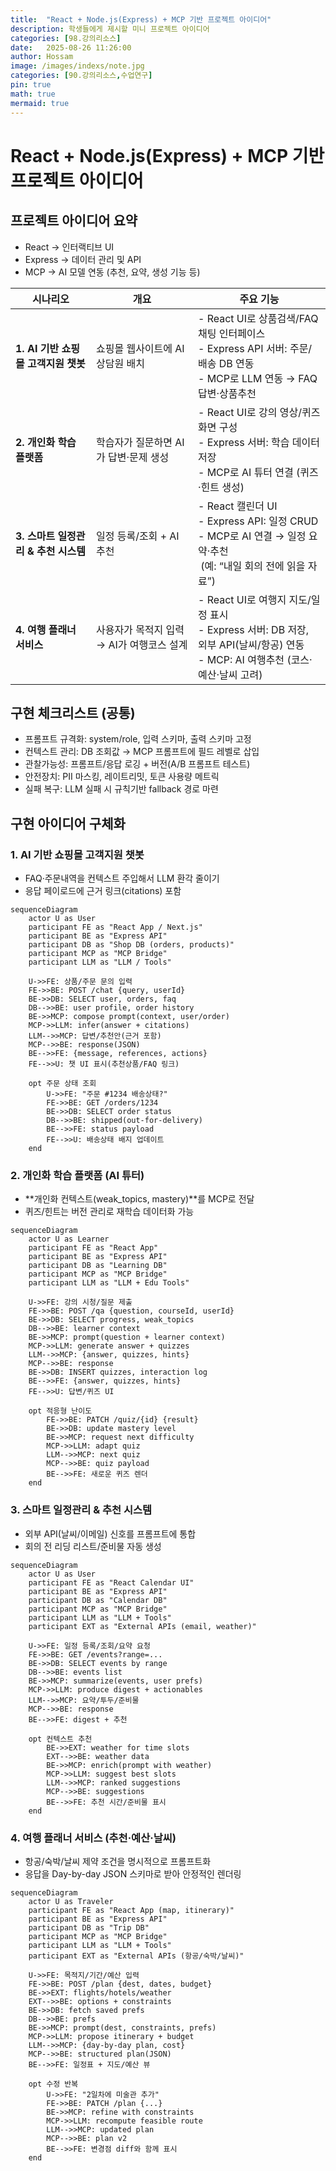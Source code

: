 ```yaml
---
title:  "React + Node.js(Express) + MCP 기반 프로젝트 아이디어"
description: 학생들에게 제시할 미니 프로젝트 아이디어
categories: [98.강의리소스]
date:   2025-08-26 11:26:00
author: Hossam
image: /images/indexs/note.jpg
categories: [90.강의리소스,수업연구]
pin: true
math: true
mermaid: true
---
```


# React + Node.js(Express) + MCP 기반 프로젝트 아이디어

## 프로젝트 아이디어 요약

- React → 인터랙티브 UI
- Express → 데이터 관리 및 API
- MCP → AI 모델 연동 (추천, 요약, 생성 기능 등)

| 시나리오                     | 개요                        | 주요 기능 |
| ------------------------ | ------------------------- | ------------------------------------------------------------------------------------------------- |
| **1. AI 기반 쇼핑몰 고객지원 챗봇** | 쇼핑몰 웹사이트에 AI 상담원 배치       | - React UI로 상품검색/FAQ 채팅 인터페이스<br>- Express API 서버: 주문/배송 DB 연동<br>- MCP로 LLM 연동 → FAQ 답변·상품추천     |
| **2. 개인화 학습 플랫폼**        | 학습자가 질문하면 AI가 답변·문제 생성    | - React UI로 강의 영상/퀴즈 화면 구성<br>- Express 서버: 학습 데이터 저장<br>- MCP로 AI 튜터 연결 (퀴즈·힌트 생성)               |
| **3. 스마트 일정관리 & 추천 시스템** | 일정 등록/조회 + AI 추천          | - React 캘린더 UI<br>- Express API: 일정 CRUD<br>- MCP로 AI 연결 → 일정 요약·추천<br>&nbsp;(예: “내일 회의 전에 읽을 자료”)         |
| **4. 여행 플래너 서비스**        | 사용자가 목적지 입력 → AI가 여행코스 설계 | - React UI로 여행지 지도/일정 표시<br>- Express 서버: DB 저장, 외부 API(날씨/항공) 연동<br>- MCP: AI 여행추천 (코스·예산·날씨 고려) |

## 구현 체크리스트 (공통)

- 프롬프트 규격화: system/role, 입력 스키마, 출력 스키마 고정
- 컨텍스트 관리: DB 조회값 → MCP 프롬프트에 필드 레벨로 삽입
- 관찰가능성: 프롬프트/응답 로깅 + 버전(A/B 프롬프트 테스트)
- 안전장치: PII 마스킹, 레이트리밋, 토큰 사용량 메트릭
- 실패 복구: LLM 실패 시 규칙기반 fallback 경로 마련

## 구현 아이디어 구체화

### 1. AI 기반 쇼핑몰 고객지원 챗봇

- FAQ·주문내역을 컨텍스트 주입해서 LLM 환각 줄이기
- 응답 페이로드에 근거 링크(citations) 포함

```mermaid
sequenceDiagram
    actor U as User
    participant FE as "React App / Next.js"
    participant BE as "Express API"
    participant DB as "Shop DB (orders, products)"
    participant MCP as "MCP Bridge"
    participant LLM as "LLM / Tools"

    U->>FE: 상품/주문 문의 입력
    FE->>BE: POST /chat {query, userId}
    BE->>DB: SELECT user, orders, faq
    DB-->>BE: user profile, order history
    BE->>MCP: compose prompt(context, user/order)
    MCP->>LLM: infer(answer + citations)
    LLM-->>MCP: 답변/추천안(근거 포함)
    MCP-->>BE: response(JSON)
    BE-->>FE: {message, references, actions}
    FE-->>U: 챗 UI 표시(추천상품/FAQ 링크)

    opt 주문 상태 조회
        U->>FE: "주문 #1234 배송상태?"
        FE->>BE: GET /orders/1234
        BE->>DB: SELECT order status
        DB-->>BE: shipped(out-for-delivery)
        BE-->>FE: status payload
        FE-->>U: 배송상태 배지 업데이트
    end
```

### 2. 개인화 학습 플랫폼 (AI 튜터)

- **개인화 컨텍스트(weak_topics, mastery)**를 MCP로 전달
- 퀴즈/힌트는 버전 관리로 재학습 데이터화 가능

```mermaid
sequenceDiagram
    actor U as Learner
    participant FE as "React App"
    participant BE as "Express API"
    participant DB as "Learning DB"
    participant MCP as "MCP Bridge"
    participant LLM as "LLM + Edu Tools"

    U->>FE: 강의 시청/질문 제출
    FE->>BE: POST /qa {question, courseId, userId}
    BE->>DB: SELECT progress, weak_topics
    DB-->>BE: learner context
    BE->>MCP: prompt(question + learner context)
    MCP->>LLM: generate answer + quizzes
    LLM-->>MCP: {answer, quizzes, hints}
    MCP-->>BE: response
    BE->>DB: INSERT quizzes, interaction log
    BE-->>FE: {answer, quizzes, hints}
    FE-->>U: 답변/퀴즈 UI

    opt 적응형 난이도
        FE->>BE: PATCH /quiz/{id} {result}
        BE->>DB: update mastery level
        BE->>MCP: request next difficulty
        MCP->>LLM: adapt quiz
        LLM-->>MCP: next quiz
        MCP-->>BE: quiz payload
        BE-->>FE: 새로운 퀴즈 렌더
    end
```

### 3. 스마트 일정관리 & 추천 시스템

- 외부 API(날씨/이메일) 신호를 프롬프트에 통합
- 회의 전 리딩 리스트/준비물 자동 생성

```mermaid
sequenceDiagram
    actor U as User
    participant FE as "React Calendar UI"
    participant BE as "Express API"
    participant DB as "Calendar DB"
    participant MCP as "MCP Bridge"
    participant LLM as "LLM + Tools"
    participant EXT as "External APIs (email, weather)"

    U->>FE: 일정 등록/조회/요약 요청
    FE->>BE: GET /events?range=...
    BE->>DB: SELECT events by range
    DB-->>BE: events list
    BE->>MCP: summarize(events, user prefs)
    MCP->>LLM: produce digest + actionables
    LLM-->>MCP: 요약/투두/준비물
    MCP-->>BE: response
    BE-->>FE: digest + 추천

    opt 컨텍스트 추천
        BE->>EXT: weather for time slots
        EXT-->>BE: weather data
        BE->>MCP: enrich(prompt with weather)
        MCP->>LLM: suggest best slots
        LLM-->>MCP: ranked suggestions
        MCP-->>BE: suggestions
        BE-->>FE: 추천 시간/준비물 표시
    end
```

### 4. 여행 플래너 서비스 (추천·예산·날씨)

- 항공/숙박/날씨 제약 조건을 명시적으로 프롬프트화
- 응답을 Day-by-day JSON 스키마로 받아 안정적인 렌더링

```mermaid
sequenceDiagram
    actor U as Traveler
    participant FE as "React App (map, itinerary)"
    participant BE as "Express API"
    participant DB as "Trip DB"
    participant MCP as "MCP Bridge"
    participant LLM as "LLM + Tools"
    participant EXT as "External APIs (항공/숙박/날씨)"

    U->>FE: 목적지/기간/예산 입력
    FE->>BE: POST /plan {dest, dates, budget}
    BE->>EXT: flights/hotels/weather
    EXT-->>BE: options + constraints
    BE->>DB: fetch saved prefs
    DB-->>BE: prefs
    BE->>MCP: prompt(dest, constraints, prefs)
    MCP->>LLM: propose itinerary + budget
    LLM-->>MCP: {day-by-day plan, cost}
    MCP-->>BE: structured plan(JSON)
    BE-->>FE: 일정표 + 지도/예산 뷰

    opt 수정 반복
        U->>FE: "2일차에 미술관 추가"
        FE->>BE: PATCH /plan {...}
        BE->>MCP: refine with constraints
        MCP->>LLM: recompute feasible route
        LLM-->>MCP: updated plan
        MCP-->>BE: plan v2
        BE-->>FE: 변경점 diff와 함께 표시
    end
```
